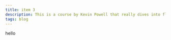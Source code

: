 ```yaml
---
title: item 3
description: This is a course by Kevin Powell that really dives into flexbox.
tags: blog
---
```


hello
